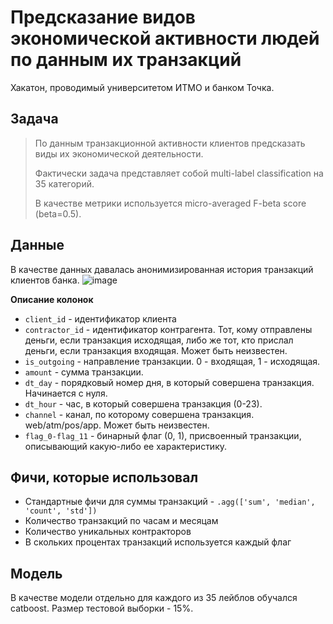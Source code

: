 # Предсказание видов экономической активности людей по данным их транзакций
Хакатон, проводимый университетом ИТМО и банком Точка.

## Задача

> По данным транзакционной активности клиентов предсказать виды их экономической деятельности.
>
> Фактически задача представляет собой multi-label classification на 35 категорий.
> 
> В качестве метрики используется micro-averaged F-beta score (beta=0.5). 



## Данные
В качестве данных давалась анонимизированная история транзакций клиентов банка.
![image](https://user-images.githubusercontent.com/44319901/170039961-53151f86-52e1-429b-9975-daf4ce84f518.png)

**Описание колонок**
* `client_id` - идентификатор клиента
* `contractor_id` - идентификатор контрагента. Тот, кому отправлены деньги, если транзакция исходящая, либо же тот, кто прислал деньги, если транзакция входящая. Может быть неизвестен.
* `is_outgoing` - направление транзакции. 0 - входящая, 1 - исходящая.
* `amount` - сумма транзакции.
* `dt_day` - порядковый номер дня, в который совершена транзакция. Начинается с нуля.
* `dt_hour` - час, в который совершена транзакция (0-23).
* `channel` - канал, по которому совершена транзакция. web/atm/pos/app. Может быть неизвестен.
* `flag_0-flag_11` - бинарный флаг (0, 1), присвоенный транзакции, описывающий какую-либо ее характеристику.

## Фичи, которые использовал

* Стандартные фичи для суммы транзакций - `.agg(['sum', 'median', 'count', 'std'])`
* Количество транзакций по часам и месяцам
* Количество уникальных контракторов
* В скольких процентах транзакций используется каждый флаг

## Модель

В качестве модели отдельно для каждого из 35 лейблов обучался catboost. Размер тестовой выборки - 15%.
